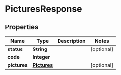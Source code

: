 
# PicturesResponse

## Properties
Name | Type | Description | Notes
------------ | ------------- | ------------- | -------------
**status** | **String** |  |  [optional]
**code** | **Integer** |  | 
**pictures** | [**Pictures**](Pictures.md) |  |  [optional]



